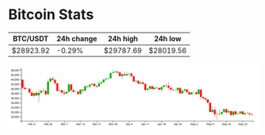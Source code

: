 # Bitcoin Stats

BTC/USDT|24h change|24h high|24h low|
|---|---|---|---|
|$28923.92|-0.29%|$29787.69|$28019.56|

<img src="./chart.svg">
